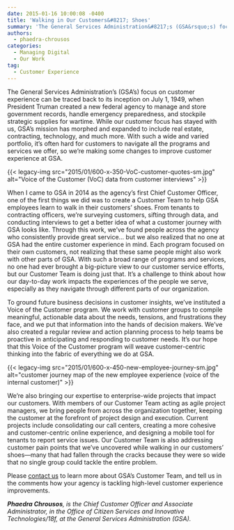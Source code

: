 ```yaml
---
date: 2015-01-16 10:00:08 -0400
title: 'Walking in Our Customers&#8217; Shoes'
summary: 'The General Services Administration&#8217;s (GSA&rsquo;s) focus on customer experience can be traced back to its inception on July 1, 1949, when President Truman created a new federal agency to manage and store government records, handle emergency preparedness, and stockpile strategic supplies for wartime. While our customer focus has stayed with us, GSA&rsquo;s mission has morphed'
authors:
  - phaedra-chrousos
categories:
  - Managing Digital
  - Our Work
tag:
  - Customer Experience
---
```


The General Services Administration&#8217;s (GSA’s) focus on customer experience can be traced back to its inception on July 1, 1949, when President Truman created a new federal agency to manage and store government records, handle emergency preparedness, and stockpile strategic supplies for wartime. While our customer focus has stayed with us, GSA’s mission has morphed and expanded to include real estate, contracting, technology, and much more. With such a wide and varied portfolio, it’s often hard for customers to navigate all the programs and services we offer, so we’re making some changes to improve customer experience at GSA.

{{< legacy-img src="2015/01/600-x-350-VoC-customer-quotes-sm.jpg" alt="Voice of the Customer (VoC) data from customer interviews" >}}

When I came to GSA in 2014 as the agency&#8217;s first Chief Customer Officer, one of the first things we did was to create a Customer Team to help GSA employees learn to walk in their customers’ shoes. From tenants to contracting officers, we’re surveying customers, sifting through data, and conducting interviews to get a better idea of what a customer journey with GSA looks like. Through this work, we’ve found people across the agency who consistently provide great service&#8230; but we also realized that no one at GSA had the entire customer experience in mind. Each program focused on their own customers, not realizing that these same people might also work with other parts of GSA. With such a broad range of programs and services, no one had ever brought a big-picture view to our customer service efforts, but our Customer Team is doing just that. It’s a challenge to think about how our day-to-day work impacts the experiences of the people we serve, especially as they navigate through different parts of our organization.

To ground future business decisions in customer insights, we’ve instituted a Voice of the Customer program. We work with customer groups to compile meaningful, actionable data about the needs, tensions, and frustrations they face, and we put that information into the hands of decision makers. We’ve also created a regular review and action planning process to help teams be proactive in anticipating and responding to customer needs. It’s our hope that this Voice of the Customer program will weave customer-centric thinking into the fabric of everything we do at GSA.

{{< legacy-img src="2015/01/600-x-450-new-employee-journey-sm.jpg" alt="customer journey map of the new employee experience (voice of the internal customer)" >}}

We’re also bringing our expertise to enterprise-wide projects that impact our customers. With members of our Customer Team acting as agile project managers, we bring people from across the organization together, keeping the customer at the forefront of project design and execution. Current projects include consolidating our call centers, creating a more cohesive and customer-centric online experience, and designing a mobile tool for tenants to report service issues. Our Customer Team is also addressing customer pain points that we’ve uncovered while walking in our customers’ shoes—many that had fallen through the cracks because they were so wide that no single group could tackle the entire problem.

Please [contact us](mailto:victoria.mcfadden@gsa.gov) to learn more about GSA’s Customer Team, and tell us in the comments how your agency is tackling high-level customer experience improvements.

_**Phaedra Chrousos**, is the Chief Customer Officer and Associate Administrator, in the Office of Citizen Services and Innovative Technologies/18f, at the General Services Administration (GSA)._
